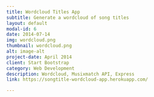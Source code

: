 ```yaml
---
title: Wordcloud Titles App
subtitle: Generate a wordcloud of song titles
layout: default
modal-id: 6
date: 2014-07-14
img: wordcloud.png
thumbnail: wordcloud.png
alt: image-alt
project-date: April 2014
client: Start Bootstrap
category: Web Development
description: Wordcloud, Musixmatch API, Express
link: https://songtitle-wordcloud-app.herokuapp.com/

---
```

